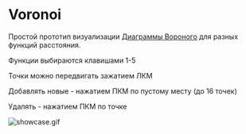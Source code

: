 # Voronoi

Простой прототип визуализации [Диаграммы Вороного](https://ru.wikipedia.org/wiki/%D0%94%D0%B8%D0%B0%D0%B3%D1%80%D0%B0%D0%BC%D0%BC%D0%B0_%D0%92%D0%BE%D1%80%D0%BE%D0%BD%D0%BE%D0%B3%D0%BE) для разных функций расстояния.

Функции выбираются клавишами 1-5

Точки можно передвигать зажатием ЛКМ

Добавлять новые - нажатием ПКМ по пустому месту (до 16 точек)

Удалять - нажатием ПКМ по точке



![showcase.gif](showcase.gif)


